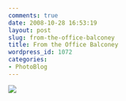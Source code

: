 ```yaml
---
comments: true
date: 2008-10-28 16:53:19
layout: post
slug: from-the-office-balconey
title: From the Office Balconey
wordpress_id: 1072
categories:
- PhotoBlog
---
```


![](http://ryanfitzer.com/main/wp-content/uploads/2008/10/water-gardens.jpg)
